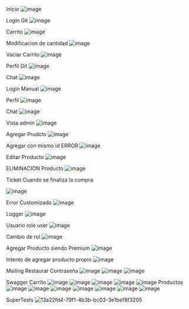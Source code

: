 Inicio
![image](https://github.com/Agusdelaa/Reestructuraci-n/assets/129866349/efb23771-f2e0-4fe9-ba6d-fd44fe3d5c99)

Login Git
![image](https://github.com/Agusdelaa/Reestructuraci-n/assets/129866349/9f46f937-e1da-4c81-9d12-1e7230aaf8cb)

Carrito
![image](https://github.com/Agusdelaa/Reestructuraci-n/assets/129866349/19b910a1-20ce-40ac-9908-19ee9664127f)

Modificacion de cantidad
![image](https://github.com/Agusdelaa/Reestructuraci-n/assets/129866349/2ce4811e-05e0-40d5-8943-5cbe892d1569)

Vaciar Carrito
![image](https://github.com/Agusdelaa/Reestructuraci-n/assets/129866349/ef86af11-e412-44b2-aba1-ef282faba9c4)

Perfil Git
![image](https://github.com/Agusdelaa/Reestructuraci-n/assets/129866349/aa6a83eb-187d-4dbb-9cd2-f2005f5174fb)

Chat
![image](https://github.com/Agusdelaa/Reestructuraci-n/assets/129866349/084542e5-0a8b-4d34-9120-36b2f6a97cc1)

Login Manual
![image](https://github.com/Agusdelaa/Reestructuraci-n/assets/129866349/99a063c1-f5b8-4e48-9b35-8588f5fc2c1f)

Perfil
![image](https://github.com/Agusdelaa/Reestructuraci-n/assets/129866349/f3df1670-2cd0-4428-9510-d8603f704af7)

Chat
![image](https://github.com/Agusdelaa/Reestructuraci-n/assets/129866349/79e7613a-566e-4f7c-8b35-83f83eb71780)

Vista admin
![image](https://github.com/Agusdelaa/Reestructuraci-n/assets/129866349/660b0606-a195-4504-9eed-d406d27eb81d)

Agregar Prudcto
![image](https://github.com/Agusdelaa/3er-Preentrega/assets/129866349/43eb709e-bbfd-492d-8774-64e5fd8db57a)

Agregar con mismo id ERROR
![image](https://github.com/Agusdelaa/3er-Preentrega/assets/129866349/6cf0a55f-134c-4999-ab4e-6d4c016dbd97)

Editar Producto
![image](https://github.com/Agusdelaa/3er-Preentrega/assets/129866349/33c10949-52c6-4bee-9fe6-05d1d85c50f2)

ELIMINACION Producto
![image](https://github.com/Agusdelaa/Reestructuraci-n/assets/129866349/fc346482-dc04-466b-8745-13b0f505823a)

Ticket Cuando se finaliza la compra

![image](https://github.com/Agusdelaa/3er-Preentrega/assets/129866349/54903537-0481-4b4a-afaa-dfe7722339b9)

Error Customizado
![image](https://github.com/Agusdelaa/3er-Preentrega/assets/129866349/3c698ce0-c525-42c8-a827-4395bbda5625)

Logger
![image](https://github.com/Agusdelaa/Entrega-Logger/assets/129866349/51bc025a-73bb-4ae0-b307-c441efc3da58)

Usuario role user
![image](https://github.com/Agusdelaa/Entrega-Logger/assets/129866349/06c6f9cf-1e40-4aa2-8cb4-460c6043cceb)

Cambio de rol
![image](https://github.com/Agusdelaa/3re-Practica-Integradora/assets/129866349/f0f8633d-452e-435f-89d3-3a4993d01699)

Agregar Producto siendo Premium
![image](https://github.com/Agusdelaa/3re-Practica-Integradora/assets/129866349/2d4f91d0-e965-4c8a-a2c0-5b119bb0f75b)

Intento de agregar producto propio
![image](https://github.com/Agusdelaa/3re-Practica-Integradora/assets/129866349/09249f02-5f40-4aeb-9602-01328eff953d)

Mailing Restaurar Contraseña
![image](https://github.com/Agusdelaa/3re-Practica-Integradora/assets/129866349/6c42c51f-0b53-4ef7-8760-3da478f34bd7)
![image](https://github.com/Agusdelaa/3re-Practica-Integradora/assets/129866349/d864e2ef-ded8-4ad8-a2e7-a1f82a14964c)
![image](https://github.com/Agusdelaa/3re-Practica-Integradora/assets/129866349/3f28a6ab-6bcc-407b-b72e-4ed0d9f64772)

Swagger
Carrito
![image](https://github.com/Agusdelaa/3re-Practica-Integradora/assets/129866349/8a0aebdd-a51b-498f-a9a0-e39c37e0ab30)
![image](https://github.com/Agusdelaa/Entrega-Swagger/assets/129866349/bb4a35df-a083-46e6-a578-ca8341b8a0f9)
![image](https://github.com/Agusdelaa/Entrega-Swagger/assets/129866349/c0c80ba3-3c16-4084-8d9e-d6bc69a4cb71)
![image](https://github.com/Agusdelaa/Entrega-Swagger/assets/129866349/00747605-18bf-490c-8877-799f2f1df551)
![image](https://github.com/Agusdelaa/Entrega-Swagger/assets/129866349/22f8f437-0213-4208-84ba-c3e878f74034)
Productos
![image](https://github.com/Agusdelaa/Entrega-Swagger/assets/129866349/962e2dcd-502a-4008-861d-75944d295f9a)
![image](https://github.com/Agusdelaa/Entrega-Swagger/assets/129866349/6bc301e9-3793-4cb2-a86c-45df0043ec2d)
![image](https://github.com/Agusdelaa/Entrega-Swagger/assets/129866349/2c0f9a86-da76-4c36-9b47-79f51b1a6abf)
![image](https://github.com/Agusdelaa/Entrega-Swagger/assets/129866349/4b717d11-7b58-4d21-9d13-c7e468b8ffcd)
![image](https://github.com/Agusdelaa/Entrega-Swagger/assets/129866349/bae9f06f-bd15-46e2-bdc1-baf9466d01f9)
![image](https://github.com/Agusdelaa/Entrega-Swagger/assets/129866349/f2e0d3cd-d3c2-433d-afc3-f5290010c485)
![image](https://github.com/Agusdelaa/Entrega-Swagger/assets/129866349/67d93010-a25d-4508-849a-d65eab2cea55)

SuperTests
![13a22fd4-79f1-4b3b-bc03-3e1bef8f3205](https://github.com/Agusdelaa/Entrega-SuperTests/assets/129866349/6cd754d1-e72b-4b19-8584-baf5d51b2443)
